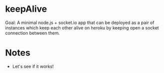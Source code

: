 keepAlive
=============

Goal: A minimal node.js + socket.io app that can be deployed as a pair of instances which keep each other alive on heroku by keeping open a socket connection between them.

# Notes

* Let's see if it works!


